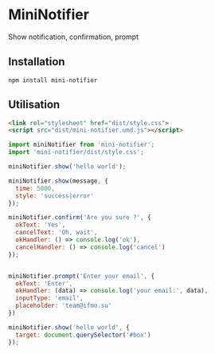 # MiniNotifier

Show notification, confirmation, prompt

## Installation

```
npm install mini-notifier
```

## Utilisation

```html
<link rel="stylesheet" href="dist/style.css">
<script src="dist/mini-notifier.umd.js"></script>
```

```js
import miniNotifier from 'mini-notifier';
import 'mini-notifier/dist/style.css';
```


```js
miniNotifier.show('hello world');

miniNotifier.show(message, {
  time: 5000,
  style: 'success|error'
});

miniNotifier.confirm('Are you sure ?', {
  okText: 'Yes',
  cancelText: 'Oh, wait',
  okHandler: () => console.log('ok'),
  cancelHandler: () => console.log('cancel')
});


miniNotifier.prompt('Enter your email', {
  okText: 'Enter',
  okHandler: (data) => console.log('your email:', data),
  inputType: 'email',
  placeholder: 'team@ifmo.su'
})

miniNotifier.show('hello world', {
  target: document.querySelector('#box')
});
```